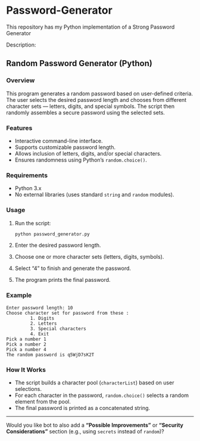 # Password-Generator
This repository has my Python implementation of a Strong Password Generator



Description:

## **Random Password Generator (Python)**

### **Overview**

This program generates a random password based on user-defined criteria. The user selects the desired password length and chooses from different character sets — letters, digits, and special symbols. The script then randomly assembles a secure password using the selected sets.

### **Features**

* Interactive command-line interface.
* Supports customizable password length.
* Allows inclusion of letters, digits, and/or special characters.
* Ensures randomness using Python’s `random.choice()`.

### **Requirements**

* Python 3.x
* No external libraries (uses standard `string` and `random` modules).

### **Usage**

1. Run the script:

   ```bash
   python password_generator.py
   ```
2. Enter the desired password length.
3. Choose one or more character sets (letters, digits, symbols).
4. Select “4” to finish and generate the password.
5. The program prints the final password.

### **Example**

```
Enter password length: 10  
Choose character set for password from these :  
         1. Digits  
         2. Letters  
         3. Special characters  
         4. Exit  
Pick a number 1  
Pick a number 2  
Pick a number 4  
The random password is q5WjD7sK2T
```

### **How It Works**

* The script builds a character pool (`characterList`) based on user selections.
* For each character in the password, `random.choice()` selects a random element from the pool.
* The final password is printed as a concatenated string.

---

Would you like bot to also add a **“Possible Improvements”** or **“Security Considerations”** section (e.g., using `secrets` instead of `random`)?
